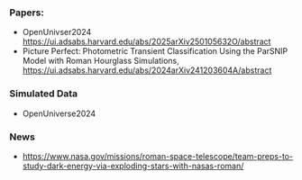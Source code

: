 ### Papers:
* OpenUnivser2024 https://ui.adsabs.harvard.edu/abs/2025arXiv250105632O/abstract
* Picture Perfect: Photometric Transient Classification Using the ParSNIP Model with Roman Hourglass Simulations, https://ui.adsabs.harvard.edu/abs/2024arXiv241203604A/abstract


### Simulated Data
* OpenUniverse2024

### News
* https://www.nasa.gov/missions/roman-space-telescope/team-preps-to-study-dark-energy-via-exploding-stars-with-nasas-roman/
